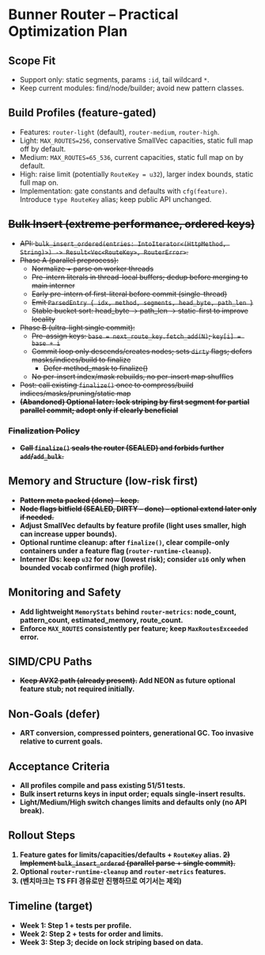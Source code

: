 # Bunner Router – Practical Optimization Plan

## Scope Fit
- Support only: static segments, params `:id`, tail wildcard `*`.
- Keep current modules: find/node/builder; avoid new pattern classes.

## Build Profiles (feature-gated)
- Features: `router-light` (default), `router-medium`, `router-high`.
- Light: `MAX_ROUTES=256`, conservative SmallVec capacities, static full map off by default.
- Medium: `MAX_ROUTES=65_536`, current capacities, static full map on by default.
- High: raise limit (potentially `RouteKey = u32`), larger index bounds, static full map on.
- Implementation: gate constants and defaults with `cfg(feature)`. Introduce `type RouteKey` alias; keep public API unchanged.

## ~~Bulk Insert (extreme performance, ordered keys)~~
- ~~API: `bulk_insert_ordered(entries: IntoIterator<(HttpMethod, String)>) -> Result<Vec<RouteKey>, RouterError>`.~~
- ~~Phase A (parallel preprocess):~~
  - ~~Normalize + parse on worker threads~~
  - ~~Pre-intern literals in thread-local buffers; dedup before merging to main interner~~
  - ~~Early pre-intern of first-literal before commit (single-thread)~~
  - ~~Emit `ParsedEntry { idx, method, segments, head_byte, path_len }`~~
  - ~~Stable bucket sort: head_byte → path_len → static-first to improve locality~~
- ~~Phase B (ultra-light single commit):~~
  - ~~Pre-assign keys: `base = next_route_key.fetch_add(N)`; `key[i] = base + i`~~
  - ~~Commit loop only descends/creates nodes; sets `dirty` flags; defers masks/indices/build to finalize~~
    - ~~Defer method_mask to finalize()~~
  - ~~No per-insert index/mask rebuilds, no per-insert map shuffles~~
 - ~~Post: call existing `finalize()` once to compress/build indices/masks/pruning/static map~~
- <b>~~(Abandoned) Optional later: lock striping by first segment for partial parallel commit; adopt only if clearly beneficial~~<b>

### ~~Finalization Policy~~
- ~~Call `finalize()` seals the router (SEALED) and forbids further `add`/`add_bulk`.~~

## Memory and Structure (low-risk first)
- ~~Pattern meta packed (done) – keep.~~
- ~~Node flags bitfield (SEALED, DIRTY – done) – optional extend later only if needed.~~
- Adjust SmallVec defaults by feature profile (light uses smaller, high can increase upper bounds).
- Optional runtime cleanup: after `finalize()`, clear compile-only containers under a feature flag (`router-runtime-cleanup`).
- Interner IDs: keep `u32` for now (lowest risk); consider `u16` only when bounded vocab confirmed (high profile).

## Monitoring and Safety
- Add lightweight `MemoryStats` behind `router-metrics`: node_count, pattern_count, estimated_memory, route_count.
- Enforce `MAX_ROUTES` consistently per feature; keep `MaxRoutesExceeded` error.

## SIMD/CPU Paths
- ~~Keep AVX2 path (already present).~~ Add NEON as future optional feature stub; not required initially.

## Non-Goals (defer)
- ART conversion, compressed pointers, generational GC. Too invasive relative to current goals.

## Acceptance Criteria
- All profiles compile and pass existing 51/51 tests.
- Bulk insert returns keys in input order; equals single-insert results.
- Light/Medium/High switch changes limits and defaults only (no API break).

## Rollout Steps
1) Feature gates for limits/capacities/defaults + `RouteKey` alias.
~~2) Implement `bulk_insert_ordered` (parallel parse + single commit).~~
3) Optional `router-runtime-cleanup` and `router-metrics` features.
4) (벤치마크는 TS FFI 경유로만 진행하므로 여기서는 제외)

## Timeline (target)
- Week 1: Step 1 + tests per profile.
- Week 2: Step 2 + tests for order and limits.
- Week 3: Step 3; decide on lock striping based on data.


